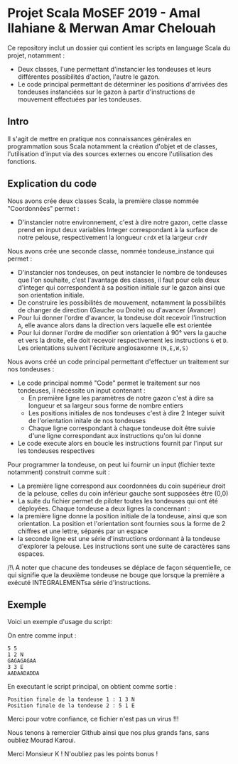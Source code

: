 # Projet Scala MoSEF 2019 - Amal Ilahiane & Merwan Amar Chelouah


Ce repository inclut un dossier qui contient les scripts en language Scala du projet, notamment :
- Deux classes, l'une permettant d'instancier les tondeuses et leurs différentes possibilités d'action, l'autre le gazon.
- Le code principal permettant de déterminer les positions d'arrivées des tondeuses instanciées sur le gazon à partir d'instructions de mouvement effectuées par les tondeuses.
## Intro
Il s'agit de mettre en pratique nos connaissances générales en programmation sous Scala notamment la création d'objet et de classes, l'utilisation d'input via des sources externes ou encore l'utilisation des fonctions.

## Explication du code
Nous avons crée deux classes Scala, la première classe nommée "Coordonnées" permet :
- D'instancier notre environnement, c'est à dire notre gazon, cette classe prend en input deux variables Integer correspondant à la surface de notre pelouse, respectivement la longueur `crdX` et la largeur `crdY`

Nous avons crée une seconde classe, nommée tondeuse_instance qui permet :
- D'instancier nos tondeuses, on peut instancier le nombre de tondeuses que l'on souhaite, c'est l'avantage des classes, il faut pour cela deux d'integer qui correspondent à sa position initiale sur le gazon ainsi que son orientation initiale.
- De construire les possibilités de mouvement, notamment la possibilités de changer de direction (Gauche ou Droite) ou d'avancer (Avancer)
- Pour lui donner l'ordre d'avancer, la tondeuse doit recevoir l'instruction `A`, elle avance alors dans la direction vers laquelle elle est orientée 
- Pour lui donner l'ordre de modifier son orientation à 90° vers la gauche et vers la droite, elle doit recevoir respectivement les instructions `G` et `D`. Les orientations suivent l'écriture anglosaxonne  `(N,E,W,S)`

Nous avons créé un code principal permettant d'effectuer un traitement sur nos tondeuses :
- Le code principal nommé "Code" permet le traitement sur nos tondeuses, il nécéssite un input contenant : 
  - En première ligne les paramètres de notre gazon c'est à dire sa longueur et sa largeur sous forme de nombre entiers
  - Les positions initiales de nos tondeuses c'est à dire 2 Integer suivit de l'orientation initale de nos tondeuses
  - Chaque ligne correspondant à chaque tondeuse doit être suivie d'une ligne correspondant aux instructions qu'on lui donne
- Le code execute alors en boucle les instructions fournit par l'input sur les tondeuses respectives

Pour programmer la tondeuse, on peut lui fournir un input (fichier texte notamment) construit comme suit :

* La première ligne correspond aux coordonnées du coin supérieur droit de la pelouse, celles
du coin inférieur gauche sont supposées être (0,0)
* La suite du fichier permet de piloter toutes les tondeuses qui ont été déployées. Chaque
tondeuse a deux lignes la concernant :
* la première ligne donne la position initiale de la tondeuse, ainsi que son orientation. La
position et l'orientation sont fournies sous la forme de 2 chiffres et une lettre, séparés
par un espace
* la seconde ligne est une série d'instructions ordonnant à la tondeuse d'explorer la
pelouse. Les instructions sont une suite de caractères sans espaces.

/!\ A noter que chacune des tondeuses se déplace de façon séquentielle, ce qui signifie que la deuxième tondeuse ne
bouge que lorsque la première a exécuté INTEGRALEMENTsa série d'instructions.

## Exemple
Voici un exemple d'usage du script: 

On entre comme input :
```
5 5
1 2 N
GAGAGAGAA
3 3 E
AADAADADDA
```

En executant le script principal, on obtient comme sortie :
```
Position finale de la tondeuse 1 : 1 3 N
Position finale de la tondeuse 2 : 5 1 E
```
Merci pour votre confiance, ce fichier n'est pas un virus !!!

Nous tenons à remercier Github ainsi que nos plus grands fans, sans oubliez Mourad Karoui.

Merci Monsieur K ! N'oubliez pas les points bonus !

